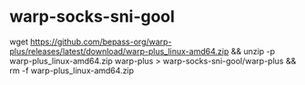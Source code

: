 # warp-socks-sni-gool

wget https://github.com/bepass-org/warp-plus/releases/latest/download/warp-plus_linux-amd64.zip && unzip -p warp-plus_linux-amd64.zip warp-plus > warp-socks-sni-gool/warp-plus && rm -f warp-plus_linux-amd64.zip
